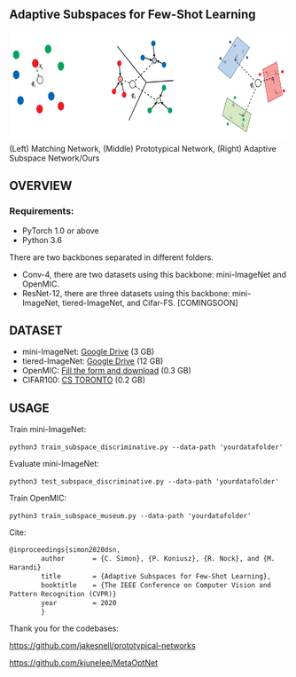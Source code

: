
## Adaptive Subspaces for Few-Shot Learning
<img src="https://raw.githubusercontent.com/chrysts/chrysts.github.io/master/images/psn.jpg" width="700" height="200" />
(Left) Matching Network, (Middle) Prototypical Network, (Right) Adaptive Subspace Network/Ours

## OVERVIEW

### Requirements:
- PyTorch 1.0 or above
- Python 3.6

There are two backbones separated in different folders. 
- Conv-4, there are two datasets using this backbone: mini-ImageNet and OpenMIC. 
- ResNet-12, there are three datasets using this backbone: mini-ImageNet, tiered-ImageNet, and Cifar-FS. [COMINGSOON]


## DATASET
- mini-ImageNet: [Google Drive](https://drive.google.com/file/d/1HkgrkAwukzEZA0TpO7010PkAOREb2Nuk) (3 GB)
- tiered-ImageNet: [Google Drive](https://drive.google.com/file/d/1g1aIDy2Ar_MViF2gDXFYDBTR-HYecV07) (12 GB)
- OpenMIC: [Fill the form and download](http://users.cecs.anu.edu.au/~koniusz/openmic-dataset/) (0.3 GB)
- CIFAR100: [CS TORONTO](https://www.cs.toronto.edu/~kriz/cifar-100-python.tar.gz) (0.2 GB)

## USAGE

Train mini-ImageNet:

``` python3 train_subspace_discriminative.py --data-path 'yourdatafolder' ```

Evaluate mini-ImageNet:

``` python3 test_subspace_discriminative.py --data-path 'yourdatafolder' ```


Train OpenMIC:

```python3 train_subspace_museum.py --data-path 'yourdatafolder'  ```




Cite:

```
@inproceedings{simon2020dsn,
        author       = {C. Simon}, {P. Koniusz}, {R. Nock}, and {M. Harandi}
        title        = {Adaptive Subspaces for Few-Shot Learning},
        booktitle    = {The IEEE Conference on Computer Vision and Pattern Recognition (CVPR)}
        year         = 2020
        }
```      





Thank you for the codebases:

https://github.com/jakesnell/prototypical-networks

https://github.com/kjunelee/MetaOptNet




 
